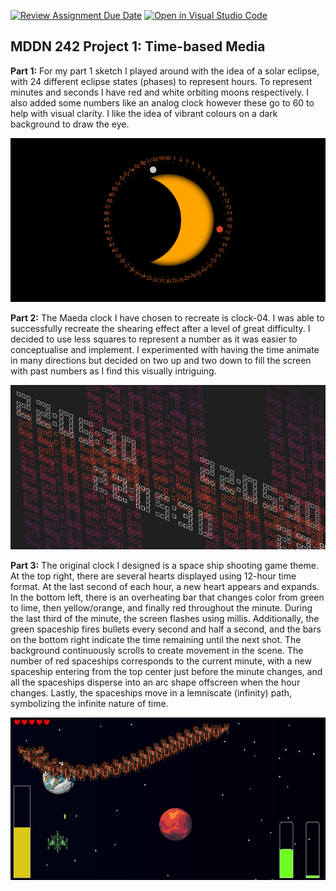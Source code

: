 [![Review Assignment Due Date](https://classroom.github.com/assets/deadline-readme-button-24ddc0f5d75046c5622901739e7c5dd533143b0c8e959d652212380cedb1ea36.svg)](https://classroom.github.com/a/JAZAP9dv)
[![Open in Visual Studio Code](https://classroom.github.com/assets/open-in-vscode-718a45dd9cf7e7f842a935f5ebbe5719a5e09af4491e668f4dbf3b35d5cca122.svg)](https://classroom.github.com/online_ide?assignment_repo_id=11439604&assignment_repo_type=AssignmentRepo)
## MDDN 242 Project 1: Time-based Media  

**Part 1:**
For my part 1 sketch I played around with the idea of a solar eclipse, with 24 different eclipse states (phases) to represent hours. To represent minutes and seconds I have red and white orbiting moons respectively. I also added some numbers like an analog clock however these go to 60 to help with visual clarity. I like the idea of vibrant colours on a dark background to draw the eye.

![part 1 sketch.jpg](sketch.jpg)

**Part 2:**
The Maeda clock I have chosen to recreate is clock-04. I was able to successfully recreate the shearing effect after a level of great difficulty. I decided to use less squares to represent a number as it was easier to conceptualise and implement. I experimented with having the time animate in many directions but decided on two up and two down to fill the screen with past numbers as I find this visually intriguing.

![part 2 preview.jpg](/assets/maeda_preview.JPG)

**Part 3:**
The original clock I designed is a space ship shooting game theme.
At the top right, there are several hearts displayed using 12-hour time format. At the last second of each hour, a new heart appears and expands. In the bottom left, there is an overheating bar that changes color from green to lime, then yellow/orange, and finally red throughout the minute. During the last third of the minute, the screen flashes using millis. Additionally, the green spaceship fires bullets every second and half a second, and the bars on the bottom right indicate the time remaining until the next shot. The background continuously scrolls to create movement in the scene. The number of red spaceships corresponds to the current minute, with a new spaceship entering from the top center just before the minute changes, and all the spaceships disperse into an arc shape offscreen when the hour changes. Lastly, the spaceships move in a lemniscate (infinity) path, symbolizing the infinite nature of time.

![part 3 preview.jpg](/assets/preview.jpg)